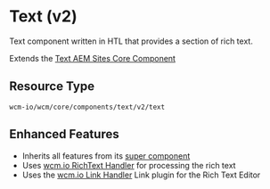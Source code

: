 Text (v2)
====
Text component written in HTL that provides a section of rich text.

Extends the [Text AEM Sites Core Component][extends-component]

## Resource Type
```
wcm-io/wcm/core/components/text/v2/text
```

## Enhanced Features

* Inherits all features from its [super component][extends-component]
* Uses [wcm.io RichText Handler][wcmio-handler-richtext] for processing the rich text
* Uses the [wcm.io Link Handler][wcmio-handler-link] Link plugin for the Rich Text Editor

[extends-component]: https://github.com/adobe/aem-core-wcm-components/tree/master/content/src/content/jcr_root/apps/core/wcm/components/text/v2/text
[wcmio-handler-richtext]: https://wcm.io/handler/richtext/
[wcmio-handler-link]: https://wcm.io/handler/link/
